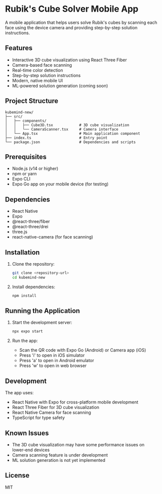 # Rubik's Cube Solver Mobile App

A mobile application that helps users solve Rubik's cubes by scanning each face using the device camera and providing step-by-step solution instructions.

## Features

- Interactive 3D cube visualization using React Three Fiber
- Camera-based face scanning
- Real-time color detection
- Step-by-step solution instructions
- Modern, native mobile UI
- ML-powered solution generation (coming soon)

## Project Structure

```
kubemind-new/
├── src/
│   ├── components/
│   │   ├── Cube3D.tsx            # 3D cube visualization
│   │   └── CameraScanner.tsx     # Camera interface
│   └── App.tsx                   # Main application component
├── index.ts                      # Entry point
└── package.json                  # Dependencies and scripts
```

## Prerequisites

- Node.js (v14 or higher)
- npm or yarn
- Expo CLI
- Expo Go app on your mobile device (for testing)

## Dependencies

- React Native
- Expo
- @react-three/fiber
- @react-three/drei
- three.js
- react-native-camera (for face scanning)

## Installation

1. Clone the repository:
   ```bash
   git clone <repository-url>
   cd kubemind-new
   ```

2. Install dependencies:
   ```bash
   npm install
   ```

## Running the Application

1. Start the development server:
   ```bash
   npx expo start
   ```

2. Run the app:
   - Scan the QR code with Expo Go (Android) or Camera app (iOS)
   - Press 'i' to open in iOS simulator
   - Press 'a' to open in Android emulator
   - Press 'w' to open in web browser

## Development

The app uses:
- React Native with Expo for cross-platform mobile development
- React Three Fiber for 3D cube visualization
- React Native Camera for face scanning
- TypeScript for type safety

## Known Issues

- The 3D cube visualization may have some performance issues on lower-end devices
- Camera scanning feature is under development
- ML solution generation is not yet implemented

## License

MIT